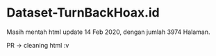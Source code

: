 
# Dataset-TurnBackHoax.id
Masih mentah html update  14 Feb 2020, dengan jumlah 3974 Halaman.

PR -> cleaning html :v


